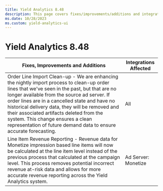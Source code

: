 ```yaml
---
title: Yield Analytics 8.48
description: This page covers fixes/improvements/additions and integrations affected in Yield Analytics 8.48.
ms.date: 10/28/2023
ms.custom: yield-analytics-ui
---
```


# Yield Analytics 8.48

| Fixes, Improvements and Additions | Integrations Affected |
|--|--|
| Order Line Import Clean-up - We are enhancing the nightly import process to clean-up order lines that we've seen in the past, but that are no longer available from the source ad server. If order lines are in a cancelled state and have no historical delivery data, they will be removed and their associated artifacts deleted from the system. This change ensures a clean representation of future demand data to ensure accurate forecasting. | All |
| Line Item Revenue Reporting - Revenue data for Monetize impression based line items will now be calculated at the line item level instead of the previous process that calculated at the campaign level. This process removes potential incorrect revenue at-risk data and allows for more accurate revenue reporting across the Yield Analytics system. | Ad Server: Monetize |
